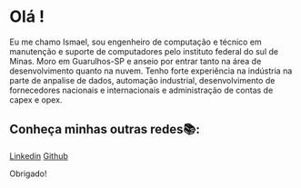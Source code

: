# Olá !

Eu me chamo Ismael, sou engenheiro de computação e técnico em manutenção e suporte de computadores pelo instituto federal do sul de Minas. Moro em Guarulhos-SP e anseio por entrar tanto na área de desenvolvimento quanto na nuvem.
    Tenho forte experiência na indústria na parte de anpalise de dados, automação industrial, desenvolvimento de fornecedores nacionais e internacionais e administração de contas de capex e opex.

## Conheça minhas outras redes📚:
[Linkedin](https://www.linkedin.com/in/ismael-cavalcante-de-lima-4b7a00198/)
[Github](https://github.com/Ismaster7)

Obrigado!

